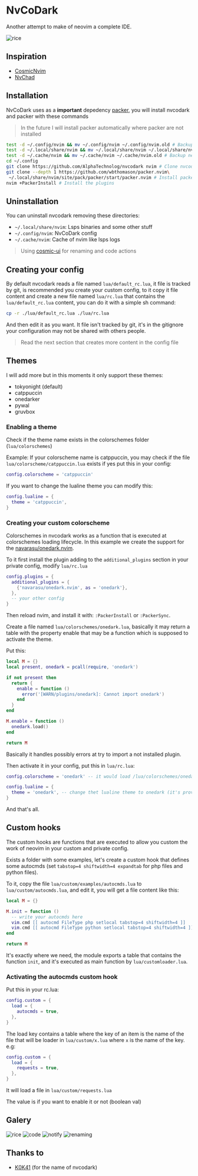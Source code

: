 # NvCoDark

Another attempt to make of neovim a complete IDE.

![rice](./.misc/rice.png)

## Inspiration

- [CosmicNvim](https://github.com/CosmicNvim/CosmicNvim)
- [NvChad](https://github.com/NvChad/NvChad)

## Installation

NvCoDark uses as a **important** depedency
[packer](https://github.com/wbthomason/packer.nvim), you will install
nvcodark and packer with these commands

> In the future I will install packer automatically where packer are not installed

```sh
test -d ~/.config/nvim && mv ~/.config/nvim ~/.config/nvim.old # Backup your old configs
test -d ~/.local/share/nvim && mv ~/.local/share/nvim ~/.local/share/nvim.old # Backup your neovim plugins and another stuff
test -d ~/.cache/nvim && mv ~/.cache/nvim ~/.cache/nvim.old # Backup neovim cache, like lsps logs
cd ~/.config
git clone https://github.com/AlphaTechnolog/nvcodark nvim # Clone nvcodark
git clone --depth 1 https://github.com/wbthomason/packer.nvim\
 ~/.local/share/nvim/site/pack/packer/start/packer.nvim # Install packer
nvim +PackerInstall # Install the plugins
```

## Uninstallation

You can uninstall nvcodark removing these directories:

- `~/.local/share/nvim`: Lsps binaries and some other stuff
- `~/.config/nvim`: NvCoDark config
- `~/.cache/nvim`: Cache of nvim like lsps logs

> Using [cosmic-ui](https://github.com/CosmicNvim/cosmic-ui) for renaming and code actions

## Creating your config

By default nvcodark reads a file named `lua/default_rc.lua`, it file is tracked
by git, is recommended you create your custom config, to it copy it file content
and create a new file named `lua/rc.lua` that contains the `lua/default_rc.lua`
content, you can do it with a simple sh command:

```sh
cp -r ./lua/default_rc.lua ./lua/rc.lua
```

And then edit it as you want. It file isn't tracked by git, it's in the gitignore
your configuration may not be shared with others people.

> Read the next section that creates more content in the config file

## Themes

I will add more but in this moments it only support these themes:

- tokyonight (default)
- catppuccin
- onedarker
- pywal
- gruvbox

### Enabling a theme

Check if the theme name exists in the colorschemes folder (`lua/colorschemes`)

Example: If your colorscheme name is catppuccin, you may check if the file
`lua/colorscheme/catppuccin.lua` exists if yes put this in your config:

```lua
config.colorscheme = 'catppuccin'
```

If you want to change the lualine theme you can modify this:

```lua
config.lualine = {
  theme = 'catppuccin',
}
```

### Creating your custom colorscheme

Colorschemes in nvcodark works as a function that is executed at colorschemes
loading lifecycle. In this example we create the support for the
[navarasu/onedark.nvim](https://github.com/navarasu/onedark.nvim).

To it first install the plugin adding to the `additional_plugins` section in
your private config, modify `lua/rc.lua`

```lua
config.plugins = {
  additional_plugins = {
    {'navarasu/onedark.nvim', as = 'onedark'},
  },
  -- your other config
}
```

Then reload nvim, and install it with: `:PackerInstall` or `:PackerSync`.

Create a file named `lua/colorschemes/onedark.lua`, basically it may return a table with
the property enable that may be a function which is supposed to activate the theme.

Put this:

```lua
local M = {}
local present, onedark = pcall(require, 'onedark')

if not present then
  return {
    enable = function ()
      error('[WARN/plugins/onedark]: Cannot import onedark')
    end
  }
end

M.enable = function ()
  onedark.load()
end

return M
```

Basically it handles possibly errors at try to import a not installed plugin.

Then activate it in your config, put this in `lua/rc.lua`:

```lua
config.colorscheme = 'onedark' -- it would load /lua/colorschemes/onedark.lua and call enable

config.lualine = {
  theme = 'onedark', -- change thet lualine theme to onedark (it's provided by the theme)
}
```

And that's all.

## Custom hooks

The custom hooks are functions that are executed to allow you custom the
work of neovim in your custom and private config.

Exists a folder with some examples, let's create a custom hook that defines
some autocmds (set `tabstop=4 shiftwidth=4 expandtab` for php files and python files).

To it, copy the file `lua/custom/examples/autocmds.lua` to `lua/custom/autocmds.lua`,
and edit it, you will get a file content like this:

```lua
local M = {}

M.init = function ()
  -- write your autocmds here
  vim.cmd [[ autocmd FileType php setlocal tabstop=4 shiftwidth=4 ]]
  vim.cmd [[ autocmd FileType python setlocal tabstop=4 shiftwidth=4 ]]
end

return M
```

It's exactly where we need, the module exports a table that contains the function
`init`, and it's executed as main function by `lua/customloader.lua`.

### Activating the autocmds custom hook

Put this in your rc.lua:

```lua
config.custom = {
  load = {
    autocmds = true,
  },
}
```

The load key contains a table where the key of an item is the name of the file that will be
loader in `lua/custom/x.lua` where `x` is the name of the key. e.g:

```lua
config.custom = {
  load = {
    requests = true,
  },
}
```

It will load a file in `lua/custom/requests.lua`

The value is if you want to enable it or not (boolean val)

## Galery

![rice](./.misc/rice.png)
![code](./.misc/code.png)
![notify](./.misc/notify.png)
![renaming](./.misc/renaming.png)

## Thanks to

- [K0K41](https://github.com/K0K41) (for the name of nvcodark)
